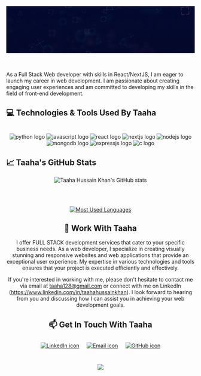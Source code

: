 
<div style="display: flex; justify-content: center; align-items: center;">
 <img src="https://github.com/taahahussainkhan/taahahussainkhan/blob/main/Banner.gif"/>
<!--   <div style="flex: 1;">
    <h2>Hey there, It's Me Taaha! 👋</h2>
    <div style="flex: 1;"> -->
<!-- <div align="center">
  <img height="350" src="https://camo.githubusercontent.com/62da68eb62b1e5f175f7d1f0191dd89a653d7908feb22d37d4a0ab07365d6791/68747470733a2f2f6d656469612e67697068792e636f6d2f6d656469612f4d3967624264396e6244724f5475314d71782f67697068792e676966"  />
</div> -->
<!--      <div align="center" style="display:block;">
    <img width="100px" alt="Programming Languages" src="https://user-images.githubusercontent.com/78341798/194531121-47b0119a-ce00-439d-b586-125f86acb098.png"/> 
</div> -->
  </div>
  <br><br>
    <p>As a Full Stack Web developer with skills in  React/NextJS, I am eager to launch my career in web development. I am passionate about creating engaging user experiences and am committed to developing my skills in the field of front-end development.</p>
    
  </div>
  
</div>


## 💻 Technologies & Tools Used By Taaha

<br> 
 
<div align="center">
 <img src="https://cdn.jsdelivr.net/gh/devicons/devicon/icons/python/python-original.svg" height="50" width="50" alt="python logo"  />
  <img src="https://cdn.jsdelivr.net/gh/devicons/devicon/icons/javascript/javascript-plain.svg" height="50" width="50" alt="javascript logo"  />
  <img src="https://cdn.jsdelivr.net/gh/devicons/devicon/icons/react/react-original.svg" height="50" width="50" alt="react logo"  />
  <img src="https://cdn.jsdelivr.net/gh/devicons/devicon/icons/nextjs/nextjs-original.svg" height="50" width="50" alt="nextjs logo"  />
  <img src="https://cdn.jsdelivr.net/gh/devicons/devicon/icons/nodejs/nodejs-original.svg" height="50" width="50" alt="nodejs logo"  />
  <img src="https://cdn.jsdelivr.net/gh/devicons/devicon/icons/nodejs/mongodb-original.svg" height="50" width="50" alt="mongodb logo"  />
  <img src="https://cdn.jsdelivr.net/gh/devicons/devicon/icons/nodejs/expressjs-original.svg" height="50" width="50" alt="expressjs logo"  />
  <img src="https://cdn.jsdelivr.net/gh/devicons/devicon/icons/c/c-original.svg" height="50" width="50" alt="c logo"  />
</div>

## 📈 Taaha's GitHub Stats

<div class="stats" align="center">

<!--![Taaha Hussain Khan's GitHub stats](https://github-readme-stats.vercel.app/api?username=taahahussainkhan&count_private=true&theme=algolia&border_radius=20)-->
 
![Taaha Hussain Khan's GitHub stats](https://github-readme-stats.vercel.app/api?username=taahahussainkhan&theme=algolia&border_radius=20)
<!-- ![GitHub Streak](https://streak-stats.demolab.com?user=taahahussainkhan&count_private=true&theme=algolia&border_radius=20) -->
 <br>
 <br>
 
[![Most Used Languages](https://github-readme-stats.vercel.app/api/top-langs/?username=taahahussainkhan&size_weight=0.5&count_weight=0.5&theme=algolia&border_radius=20)](https://github.com/anuraghazra/github-readme-stats)        
 
 <!--[![Most Used Languages](https://github-readme-stats.vercel.app/api/top-langs/?username=taahahussainkhan&count_private=true&size_weight=0.5&count_weight=0.5&theme=algolia&border_radius=20)](https://github.com/anuraghazra/github-readme-stats) -->
<!--  End Stats Cards --> 

## 💼 Work With Taaha

I offer FULL STACK development services that cater to your specific business needs. As a web developer, I specialize in creating visually stunning and responsive websites and web applications that provide an exceptional user experience. My expertise in various technologies and tools ensures that your project is executed efficiently and effectively.

If you're interested in working with me, please don't hesitate to contact me via email at taaha128@gmail.com or connect with me on LinkedIn (https://www.linkedin.com/in/taahahussainkhan). I look forward to hearing from you and discussing how I can assist you in achieving your web development goals.


## 📫 Get In Touch With Taaha

<div style="display: flex; justify-content: center;">
  <a href="https://www.linkedin.com/in/taahahussainkhan/" style="margin: 10px;">
    <img src="https://img.icons8.com/ios-filled/50/0077b5/linkedin.png" alt="LinkedIn icon">
  </a>
  <a href="mailto:taaha128@gmail.com" style="margin: 10px;">
    <img src="https://img.icons8.com/ios-filled/50/0077b5/email.png" alt="Email icon">
  </a>
  <a href="https://github.com/taahahussainkhan" style="margin: 10px;">
    <img src="https://img.icons8.com/ios-filled/50/0077b5/github.png" alt="GitHub icon">
  </a>
</div>

<br>

![](https://komarev.com/ghpvc/?username=taahahussainkhan&color=green)
